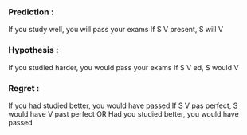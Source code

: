 ### Prediction :

If you study well, you will pass your exams
If S V present, S will V

### Hypothesis : 

If you studied harder, you would pass your exams
If S V ed, S would V

### Regret : 

If you had studied better, you would have passed
If S V pas perfect, S would have V past perfect
OR
Had you studied better, you would have passed
